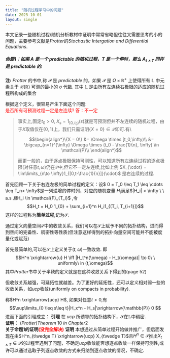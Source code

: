 ```yaml
---
title: "随机过程学习中的问题"
date: 2025-10-01
layout: single
---
```


本文记录一些随机过程/随机分析教材中证明中常常省略但往往又需要思考的小的问题，主要参考文献是$Protter$的$Stochastic$ $Intergation$ $and$ $Differential$ $Equations$.
##### 命题1：如果 $A$ 是一个 $predictable$ 的随机过程，$T$ 是一个停时，那么 $A_{t\wedge T}$ 同样是 $predictable$ 的.

**注:** $Protter$ 的书中,称 $\mathcal{P}$ 是 $predictable$ 的，如果 $\mathcal{P}$ 是 $\Omega\times \mathbb{R}^+$ 上使得所有 $\mathbb{L}$ 中元素关于 $\mathcal{B}(\mathbb{R})$ 可测的最小的 $\sigma$ 代数. 其中 $\mathbb{L}$ 是由所有左连续右极限的适应的随机过程所构成的集合

根据这个定义，很容易产生下面这个问题:  
<span style="color:red">是否所有可预测过程一定是左连续? 答：不一定</span>
>事实上,固定$t_0 >0$, $X_s = 1_{[0,t_0)}(s)$就是可预测但并不左连续的随机过程，由于$X$取值仅在$\{0,1\}$上，我们只需证明$\{X = 0\} \in \mathcal{P}$即可.有\\
>
>$$\begin{align*}\{X = 0\} &= \Omega \times [t_0,\infty)\\
&= \bigcap_{n=1}^{\infty} \Omega \times (t_0 - \frac{1}{n}, \infty) \in \mathcal{P}\\ \end{align*}$$
>
>而更一般的，由于逐点极限保持可测性，可以知道所有左连续过程的逐点极限(对任意$t,\omega$)仍在$\mathcal{P}$中,但它不一定左连续,比如上例 $X_{\cdot} = \lim\limits_{n\to \infty}1_{[0,t-\frac{1}{n}]}(\cdot)$ 是右连续的过程.

首先回顾一下关于右连左极的简单过程的定义：设$ 0 = T_0 \leq T_1 \leq \cdots \leq T_n< \infty$是一列递增的停时列，对应的随机变量 $H_i$满足$|H_i| < \infty \ \ a.s $且$H_i \in \mathcal{F}_{T_i}$ ,令
$$H_t = H_0 1_{0} + \sum_{i=1}^n H_i1_{(T_i, T_{i+1}]}$$
这样的过程称为**简单过程**,记为$\mathcal{S}$.

通过定义向量空间$\mathcal{S}$中的收敛关系，我们可以在$\mathcal{S}$上赋予不同的拓扑结构，进而得到空间的完备性、稠密性等性质(但注意这样得到的拓扑向量空间可能并不能被度量化或赋范)

首先最简单的,可以在$\mathcal{S}$上定义关于$(t,\omega)$一致收敛. 即
$$H^n \xrightarrow{u} H \iff |H_t^n(\omega) - H_t(\omega)| \to 0\ \  uniformly\  in (t,\omega)$$
其中$Protter$书中关于半鞅的定义就是在这种收敛关系下得到的(page 52)

但收敛关系越强，可延拓性就越差。为了更好的延拓性，还可以定义相对弱一些的收敛关系，如$ucp$收敛(uniformly on compacts in probability). 

称$H^n \xrightarrow{ucp} H$, 如果对任意$t >0$,有
$$\sup\limits_{0 \leq s\leq t}|H_x^n - H_s|\xrightarrow{\mathbb{P}} 0 $$
进而下面的引理成立：
**引理** 在 $ucp$ 所诱导的拓扑结构下，$\mathcal{S}$在$\mathbb{L}$中稠密.  
**证明**： $(Protter) Theorem \ 10 \ in \ Chapter 2$  
**关于命题1的证明<span style="color:red">(没完全解决)</span>**
**证明** 本想通过从简单过程开始做并推广，但后面发现在由$H^n_{t\wedge T} \xrightarrow{ucp} X_{t\wedge T}$且$H^n \in \mathcal{P}$推出$X_{t\wedge T} \in \mathcal{P}$的过程里遇到了问题，不确定$ucp$收敛能否想逐点收敛一样保持可测性,或许可以通过选取子列逐点收敛的方式来归纳到逐点收敛的情况，不确定.



